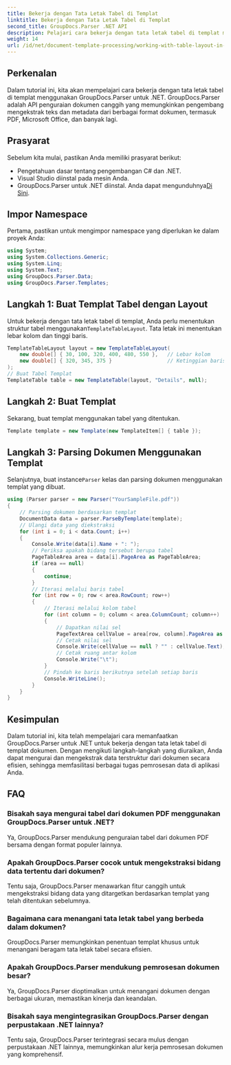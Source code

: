 ```yaml
---
title: Bekerja dengan Tata Letak Tabel di Templat
linktitle: Bekerja dengan Tata Letak Tabel di Templat
second_title: GroupDocs.Parser .NET API
description: Pelajari cara bekerja dengan tata letak tabel di templat menggunakan GroupDocs.Parser untuk .NET. Ekstrak data terstruktur secara efisien dari dokumen.
weight: 14
url: /id/net/document-template-processing/working-with-table-layout-in-templates/
---
```

## Perkenalan
Dalam tutorial ini, kita akan mempelajari cara bekerja dengan tata letak tabel di templat menggunakan GroupDocs.Parser untuk .NET. GroupDocs.Parser adalah API penguraian dokumen canggih yang memungkinkan pengembang mengekstrak teks dan metadata dari berbagai format dokumen, termasuk PDF, Microsoft Office, dan banyak lagi.
## Prasyarat
Sebelum kita mulai, pastikan Anda memiliki prasyarat berikut:
- Pengetahuan dasar tentang pengembangan C# dan .NET.
- Visual Studio diinstal pada mesin Anda.
-  GroupDocs.Parser untuk .NET diinstal. Anda dapat mengunduhnya[Di Sini](https://releases.groupdocs.com/parser/net/).

## Impor Namespace
Pertama, pastikan untuk mengimpor namespace yang diperlukan ke dalam proyek Anda:
```csharp
using System;
using System.Collections.Generic;
using System.Linq;
using System.Text;
using GroupDocs.Parser.Data;
using GroupDocs.Parser.Templates;
```
## Langkah 1: Buat Templat Tabel dengan Layout
Untuk bekerja dengan tata letak tabel di templat, Anda perlu menentukan struktur tabel menggunakan`TemplateTableLayout`. Tata letak ini menentukan lebar kolom dan tinggi baris.
```csharp
TemplateTableLayout layout = new TemplateTableLayout(
    new double[] { 30, 100, 320, 400, 480, 550 },   // Lebar kolom
    new double[] { 320, 345, 375 }                  // Ketinggian baris
);
// Buat Tabel Templat
TemplateTable table = new TemplateTable(layout, "Details", null);
```
## Langkah 2: Buat Templat
Sekarang, buat templat menggunakan tabel yang ditentukan.
```csharp
Template template = new Template(new TemplateItem[] { table });
```
## Langkah 3: Parsing Dokumen Menggunakan Templat
 Selanjutnya, buat instance`Parser` kelas dan parsing dokumen menggunakan templat yang dibuat.
```csharp
using (Parser parser = new Parser("YourSampleFile.pdf"))
{
    // Parsing dokumen berdasarkan templat
    DocumentData data = parser.ParseByTemplate(template);
    // Ulangi data yang diekstraksi
    for (int i = 0; i < data.Count; i++)
    {
        Console.Write(data[i].Name + ": ");
        // Periksa apakah bidang tersebut berupa tabel
        PageTableArea area = data[i].PageArea as PageTableArea;
        if (area == null)
        {
            continue;
        }
        // Iterasi melalui baris tabel
        for (int row = 0; row < area.RowCount; row++)
        {
            // Iterasi melalui kolom tabel
            for (int column = 0; column < area.ColumnCount; column++)
            {
                // Dapatkan nilai sel
                PageTextArea cellValue = area[row, column].PageArea as PageTextArea;
                // Cetak nilai sel
                Console.Write(cellValue == null ? "" : cellValue.Text);
                // Cetak ruang antar kolom
                Console.Write("\t");
            }
            // Pindah ke baris berikutnya setelah setiap baris
            Console.WriteLine();
        }
    }
}
```

## Kesimpulan
Dalam tutorial ini, kita telah mempelajari cara memanfaatkan GroupDocs.Parser untuk .NET untuk bekerja dengan tata letak tabel di templat dokumen. Dengan mengikuti langkah-langkah yang diuraikan, Anda dapat mengurai dan mengekstrak data terstruktur dari dokumen secara efisien, sehingga memfasilitasi berbagai tugas pemrosesan data di aplikasi Anda.

## FAQ
### Bisakah saya mengurai tabel dari dokumen PDF menggunakan GroupDocs.Parser untuk .NET?
Ya, GroupDocs.Parser mendukung penguraian tabel dari dokumen PDF bersama dengan format populer lainnya.
### Apakah GroupDocs.Parser cocok untuk mengekstraksi bidang data tertentu dari dokumen?
Tentu saja, GroupDocs.Parser menawarkan fitur canggih untuk mengekstraksi bidang data yang ditargetkan berdasarkan templat yang telah ditentukan sebelumnya.
### Bagaimana cara menangani tata letak tabel yang berbeda dalam dokumen?
GroupDocs.Parser memungkinkan penentuan templat khusus untuk menangani beragam tata letak tabel secara efisien.
### Apakah GroupDocs.Parser mendukung pemrosesan dokumen besar?
Ya, GroupDocs.Parser dioptimalkan untuk menangani dokumen dengan berbagai ukuran, memastikan kinerja dan keandalan.
### Bisakah saya mengintegrasikan GroupDocs.Parser dengan perpustakaan .NET lainnya?
Tentu saja, GroupDocs.Parser terintegrasi secara mulus dengan perpustakaan .NET lainnya, memungkinkan alur kerja pemrosesan dokumen yang komprehensif.